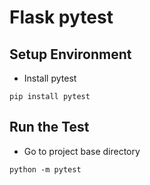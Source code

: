 # Flask pytest

## Setup Environment

- Install pytest 

`pip install pytest`


## Run the Test

- Go to project base directory

`python -m pytest`